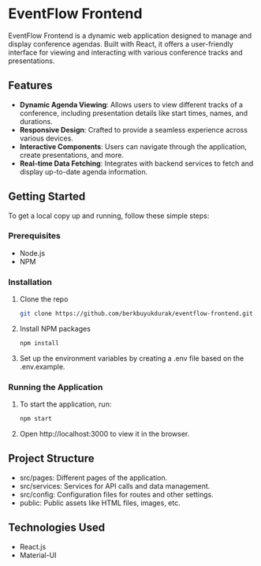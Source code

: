 # EventFlow Frontend

EventFlow Frontend is a dynamic web application designed to manage and display conference agendas. Built with React, it offers a user-friendly interface for viewing and interacting with various conference tracks and presentations.

## Features

- **Dynamic Agenda Viewing**: Allows users to view different tracks of a conference, including presentation details like start times, names, and durations.
- **Responsive Design**: Crafted to provide a seamless experience across various devices.
- **Interactive Components**: Users can navigate through the application, create presentations, and more.
- **Real-time Data Fetching**: Integrates with backend services to fetch and display up-to-date agenda information.

## Getting Started

To get a local copy up and running, follow these simple steps:

### Prerequisites

- Node.js
- NPM

### Installation

1. Clone the repo
   ```sh
   git clone https://github.com/berkbuyukdurak/eventflow-frontend.git

2. Install NPM packages
   ```sh
   npm install

3. Set up the environment variables by creating a .env file based on the .env.example.

### Running the Application
1. To start the application, run:
   ```sh
   npm start
2. Open http://localhost:3000 to view it in the browser.

## Project Structure
- src/pages: Different pages of the application.
- src/services: Services for API calls and data management.
- src/config: Configuration files for routes and other settings.
- public: Public assets like HTML files, images, etc.

## Technologies Used
- React.js
- Material-UI